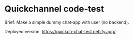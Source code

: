 # Quickchannel code-test

Brief: Make a simple dummy chat-app with user (no backend).

Deployed version: https://quickch-chat-test.netlify.app/


